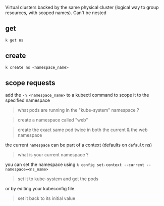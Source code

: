 Virtual clusters backed by the same physical cluster (logical way to group resources, with scoped names). Can't be nested

## get
`k get ns`

## create
`k create ns <namespace_name>`

## scope requests
add the `-n <namespace_name>` to a kubectl command to scope it to the specified namespace

> what pods are running in the "kube-system" namespace ?

> create a namespace called "web"

> create the exact same pod twice in both the current & the web namespace


the current `namespace` can be part of a context (defaults on `default` ns)

> what is your current namespace ?

you can set the namespace using
`k config set-context --current --namespace=<ns_name>`

> set it to kube-system and get the pods

or by editing your kubeconfig file

> set it back to its initial value
